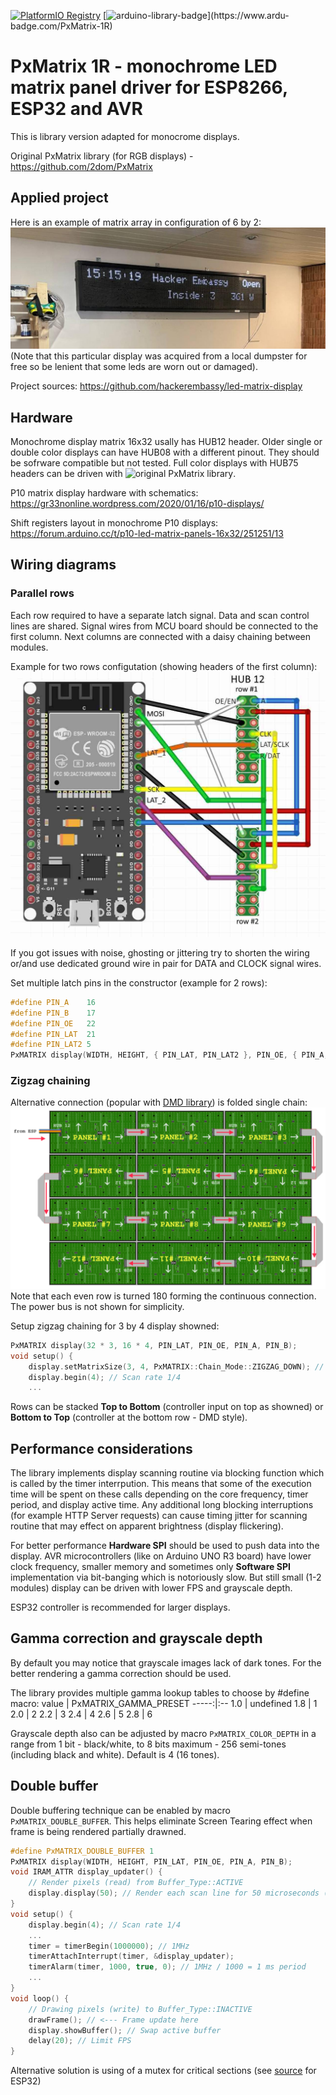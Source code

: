 [![PlatformIO Registry](https://badges.registry.platformio.org/packages/tort32/library/PxMatrix-1R.svg)](https://registry.platformio.org/libraries/tort32/PxMatrix-1R)
[![arduino-library-badge](https://www.ardu-badge.com/badge/PxMatrix-1R.svg?)](https://www.ardu-badge.com/PxMatrix-1R)

# PxMatrix 1R - monochrome LED matrix panel driver for ESP8266, ESP32 and AVR

This is library version adapted for monocrome displays.

Original PxMatrix library (for RGB displays) - https://github.com/2dom/PxMatrix

## Applied project
Here is an example of matrix array in configuration of 6 by 2:
![Matrix array](https://github.com/tort32/PxMatrix/blob/main/docs/example_photo_6x2_modules.jpg "Array of 2 by 6 display modules")
(Note that this particular display was acquired from a local dumpster for free so be lenient that some leds are worn out or damaged).

Project sources: https://github.com/hackerembassy/led-matrix-display

## Hardware

Monochrome display matrix 16x32 usally has HUB12 header.
Older single or double color displays can have HUB08 with a different pinout. They should be sofrware compatible but not tested.
Full color displays with HUB75 headers can be driven with ![original PxMatrix library](https://github.com/2dom/PxMatrix).

P10 matrix display hardware with schematics:
https://gr33nonline.wordpress.com/2020/01/16/p10-displays/

Shift registers layout in monochrome P10 displays:
https://forum.arduino.cc/t/p10-led-matrix-panels-16x32/251251/13

## Wiring diagrams

### Parallel rows
Each row required to have a separate latch signal. Data and scan control lines are shared.
Signal wires from MCU board should be connected to the first column. Next columns are connected with a daisy chaining between modules.

Example for two rows configutation (showing headers of the first column):
![Parallel wiring diagram](https://github.com/tort32/PxMatrix/blob/main/docs/multiple_rows_connection.jpg "Wiring diagram")

If you got issues with noise, ghosting or jittering try to shorten the wiring or/and use dedicated ground wire in pair for DATA and CLOCK signal wires.

Set multiple latch pins in the constructor (example for 2 rows):
``` cpp
#define PIN_A    16
#define PIN_B    17
#define PIN_OE   22
#define PIN_LAT  21
#define PIN_LAT2 5
PxMATRIX display(WIDTH, HEIGHT, { PIN_LAT, PIN_LAT2 }, PIN_OE, { PIN_A, PIN_B });
```

### Zigzag chaining
Alternative connection (popular with [DMD library](https://github.com/freetronics/DMD)) is folded single chain:
![Zigzag chain diagram](https://github.com/tort32/PxMatrix/blob/main/docs/zig_zag_connection.png "Zigzag chain diagram")
Note that each even row is turned 180 forming the continuous connection. The power bus is not shown for simplicity.

Setup zigzag chaining for 3 by 4 display showned:
``` cpp
PxMATRIX display(32 * 3, 16 * 4, PIN_LAT, PIN_OE, PIN_A, PIN_B);
void setup() {
    display.setMatrixSize(3, 4, PxMATRIX::Chain_Mode::ZIGZAG_DOWN); // ZIGZAG_UP for upright stacking
    display.begin(4); // Scan rate 1/4
    ...
```

Rows can be stacked **Top to Bottom** (controller input on top as showned) or **Bottom to Top** (controller at the bottom row - DMD style).

## Performance considerations

The library implements display scanning routine via blocking function which is called by the timer interrpution.
This means that some of the execution time will be spent on these calls depending on the core frequency, timer period, and display active time.
Any additional long blocking interruptions (for example HTTP Server requests) can cause timing jitter for scanning routine that may effect on apparent brightness (display flickering).

For better performance **Hardware SPI** should be used to push data into the display.
AVR microcontrollers (like on Arduino UNO R3 board) have lower clock frequency, smaller memory and sometimes only **Software SPI** implementation via bit-banging which is notoriously slow.
But still small (1-2 modules) display can be driven with lower FPS and grayscale depth.

ESP32 controller is recommended for larger displays.

## Gamma correction and grayscale depth

By default you may notice that grayscale images lack of dark tones.
For the better rendering a gamma correction should be used.

The library provides multiple gamma lookup tables to choose by #define macro:
value | PxMATRIX_GAMMA_PRESET
-----:|:--
1.0 | undefined
1.8 | 1
2.0 | 2
2.2 | 3
2.4 | 4
2.6 | 5
2.8 | 6

Grayscale depth also can be adjusted by macro `PxMATRIX_COLOR_DEPTH` in a range from 1 bit - black/white, to 8 bits maximum - 256 semi-tones (including black and white). Default is 4 (16 tones).

## Double buffer

Double buffering technique can be enabled by macro `PxMATRIX_DOUBLE_BUFFER`.
This helps eliminate Screen Tearing effect when frame is being rendered partially drawned.

``` cpp
#define PxMATRIX_DOUBLE_BUFFER 1
PxMATRIX display(WIDTH, HEIGHT, PIN_LAT, PIN_OE, PIN_A, PIN_B);
void IRAM_ATTR display_updater() {
    // Render pixels (read) from Buffer_Type::ACTIVE
    display.display(50); // Render each scan line for 50 microseconds (total time ~0.2 ms)
}
void setup() {
    display.begin(4); // Scan rate 1/4
    ...
    timer = timerBegin(1000000); // 1MHz
    timerAttachInterrupt(timer, &display_updater);
    timerAlarm(timer, 1000, true, 0); // 1MHz / 1000 = 1 ms period
    ...
}
void loop() {
    // Drawing pixels (write) to Buffer_Type::INACTIVE
    drawFrame(); // <--- Frame update here
    display.showBuffer(); // Swap active buffer
    delay(20); // Limit FPS
}
```

Alternative solution is using of a mutex for critical sections (see [source](https://github.com/tort32/PxMatrix/blob/main/examples/hello/hello.ino#L125) for ESP32)
